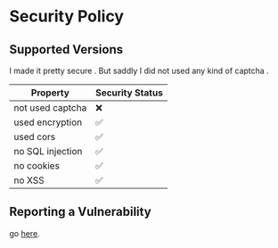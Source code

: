 # Security Policy

## Supported Versions

I made it pretty secure . But saddly I did not used any kind of captcha .

|      Property      |  Security Status   |
| ------------------ | ------------------ |
| not used captcha   | :x:                |
| used encryption    | :white_check_mark: |
| used cors          | :white_check_mark: |
| no SQL injection   | :white_check_mark: |
| no cookies         | :white_check_mark: |
| no XSS             | :white_check_mark: |


## Reporting a Vulnerability

go [here](https://github.com/Murat-Karakaya/face-detector/security/advisories).

